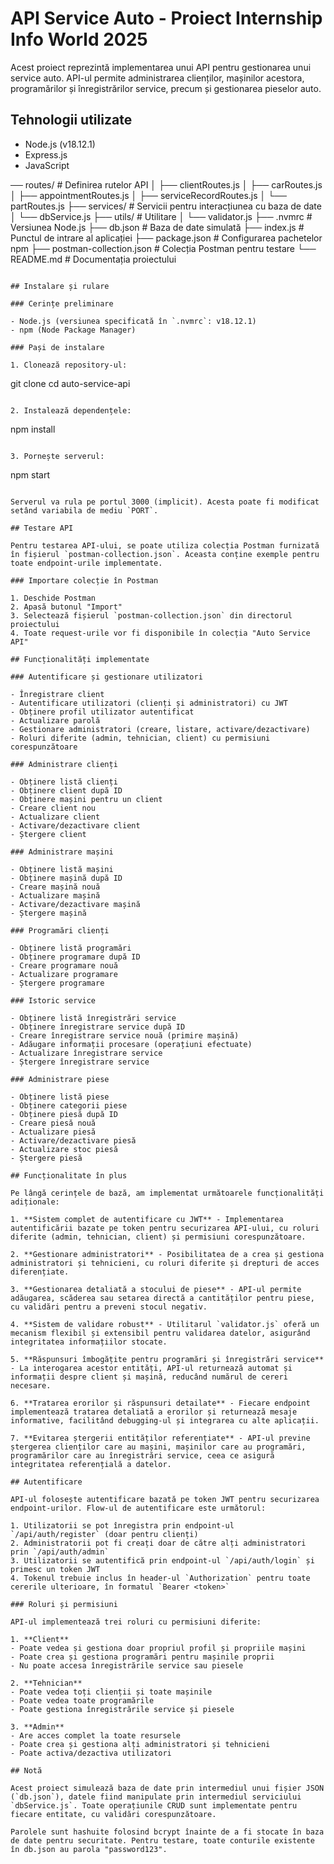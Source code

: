 # API Service Auto - Proiect Internship Info World 2025

Acest proiect reprezintă implementarea unui API pentru gestionarea unui service auto. API-ul permite administrarea clienților, mașinilor acestora, programărilor și înregistrărilor service, precum și gestionarea pieselor auto.

## Tehnologii utilizate

- Node.js (v18.12.1)
- Express.js
- JavaScript

── routes/           # Definirea rutelor API
│   ├── clientRoutes.js
│   ├── carRoutes.js
│   ├── appointmentRoutes.js
│   ├── serviceRecordRoutes.js
│   └── partRoutes.js
├── services/         # Servicii pentru interacțiunea cu baza de date
│   └── dbService.js
├── utils/            # Utilitare
│   └── validator.js
├── .nvmrc            # Versiunea Node.js
├── db.json           # Baza de date simulată
├── index.js          # Punctul de intrare al aplicației
├── package.json      # Configurarea pachetelor npm
├── postman-collection.json # Colecția Postman pentru testare
└── README.md         # Documentația proiectului
```

## Instalare și rulare

### Cerințe preliminare

- Node.js (versiunea specificată în `.nvmrc`: v18.12.1)
- npm (Node Package Manager)

### Pași de instalare

1. Clonează repository-ul:
   ```
   git clone <repository-url>
   cd auto-service-api
   ```

2. Instalează dependențele:
   ```
   npm install
   ```

3. Pornește serverul:
   ```
   npm start
   ```

Serverul va rula pe portul 3000 (implicit). Acesta poate fi modificat setând variabila de mediu `PORT`.

## Testare API

Pentru testarea API-ului, se poate utiliza colecția Postman furnizată în fișierul `postman-collection.json`. Aceasta conține exemple pentru toate endpoint-urile implementate.

### Importare colecție în Postman

1. Deschide Postman
2. Apasă butonul "Import"
3. Selectează fișierul `postman-collection.json` din directorul proiectului
4. Toate request-urile vor fi disponibile în colecția "Auto Service API"

## Funcționalități implementate

### Autentificare și gestionare utilizatori

- Înregistrare client
- Autentificare utilizatori (clienți și administratori) cu JWT
- Obținere profil utilizator autentificat
- Actualizare parolă
- Gestionare administratori (creare, listare, activare/dezactivare)
- Roluri diferite (admin, tehnician, client) cu permisiuni corespunzătoare

### Administrare clienți

- Obținere listă clienți
- Obținere client după ID
- Obținere mașini pentru un client
- Creare client nou
- Actualizare client
- Activare/dezactivare client
- Ștergere client

### Administrare mașini

- Obținere listă mașini
- Obținere mașină după ID
- Creare mașină nouă
- Actualizare mașină
- Activare/dezactivare mașină
- Ștergere mașină

### Programări clienți

- Obținere listă programări
- Obținere programare după ID
- Creare programare nouă
- Actualizare programare
- Ștergere programare

### Istoric service

- Obținere listă înregistrări service
- Obținere înregistrare service după ID
- Creare înregistrare service nouă (primire mașină)
- Adăugare informații procesare (operațiuni efectuate)
- Actualizare înregistrare service
- Ștergere înregistrare service

### Administrare piese

- Obținere listă piese
- Obținere categorii piese
- Obținere piesă după ID
- Creare piesă nouă
- Actualizare piesă
- Activare/dezactivare piesă
- Actualizare stoc piesă
- Ștergere piesă

## Funcționalitate în plus

Pe lângă cerințele de bază, am implementat următoarele funcționalități adiționale:

1. **Sistem complet de autentificare cu JWT** - Implementarea autentificării bazate pe token pentru securizarea API-ului, cu roluri diferite (admin, tehnician, client) și permisiuni corespunzătoare.

2. **Gestionare administratori** - Posibilitatea de a crea și gestiona administratori și tehnicieni, cu roluri diferite și drepturi de acces diferențiate.

3. **Gestionarea detaliată a stocului de piese** - API-ul permite adăugarea, scăderea sau setarea directă a cantităților pentru piese, cu validări pentru a preveni stocul negativ.

4. **Sistem de validare robust** - Utilitarul `validator.js` oferă un mecanism flexibil și extensibil pentru validarea datelor, asigurând integritatea informațiilor stocate.

5. **Răspunsuri îmbogățite pentru programări și înregistrări service** - La interogarea acestor entități, API-ul returnează automat și informații despre client și mașină, reducând numărul de cereri necesare.

6. **Tratarea erorilor și răspunsuri detailate** - Fiecare endpoint implementează tratarea detaliată a erorilor și returnează mesaje informative, facilitând debugging-ul și integrarea cu alte aplicații.

7. **Evitarea ștergerii entităților referențiate** - API-ul previne ștergerea clienților care au mașini, mașinilor care au programări, programărilor care au înregistrări service, ceea ce asigură integritatea referențială a datelor.

## Autentificare

API-ul folosește autentificare bazată pe token JWT pentru securizarea endpoint-urilor. Flow-ul de autentificare este următorul:

1. Utilizatorii se pot înregistra prin endpoint-ul `/api/auth/register` (doar pentru clienți)
2. Administratorii pot fi creați doar de către alți administratori prin `/api/auth/admin`
3. Utilizatorii se autentifică prin endpoint-ul `/api/auth/login` și primesc un token JWT
4. Tokenul trebuie inclus în header-ul `Authorization` pentru toate cererile ulterioare, în formatul `Bearer <token>`

### Roluri și permisiuni

API-ul implementează trei roluri cu permisiuni diferite:

1. **Client**
   - Poate vedea și gestiona doar propriul profil și propriile mașini
   - Poate crea și gestiona programări pentru mașinile proprii
   - Nu poate accesa înregistrările service sau piesele

2. **Tehnician**
   - Poate vedea toți clienții și toate mașinile
   - Poate vedea toate programările
   - Poate gestiona înregistrările service și piesele

3. **Admin**
   - Are acces complet la toate resursele
   - Poate crea și gestiona alți administratori și tehnicieni
   - Poate activa/dezactiva utilizatori

## Notă

Acest proiect simulează baza de date prin intermediul unui fișier JSON (`db.json`), datele fiind manipulate prin intermediul serviciului `dbService.js`. Toate operațiunile CRUD sunt implementate pentru fiecare entitate, cu validări corespunzătoare.

Parolele sunt hashuite folosind bcrypt înainte de a fi stocate în baza de date pentru securitate. Pentru testare, toate conturile existente în db.json au parola "password123".